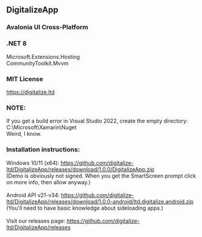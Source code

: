 ## DigitalizeApp
### Avalonia UI Cross-Platform
### .NET 8<br />
Microsoft.Extensions.Hosting<br />
CommunityToolkit.Mvvm<br />
### MIT License
https://digitalize.ltd
### NOTE:
If you get a build error in Visual Studio 2022, create the empty directory: C:\Microsoft\Xamarin\Nuget<br />
Weird, I know.
### Installation instructions:
Windows 10/11 (x64): https://github.com/digitalize-ltd/DigitalizeApp/releases/download/1.0.0/DigitalizeApp.zip<br />
(Demo is obviously not signed. When you get the SmartScreen prompt click on more info, then allow anyway.)<br /><br />
Android API v21-v34: https://github.com/digitalize-ltd/DigitalizeApp/releases/download/1.0.0-android/ltd.digitalize.android.zip<br />
(You'll need to have basic knowledge about sideloading apps.)<br /><br />
Visit our releases page: https://github.com/digitalize-ltd/DigitalizeApp/releases
